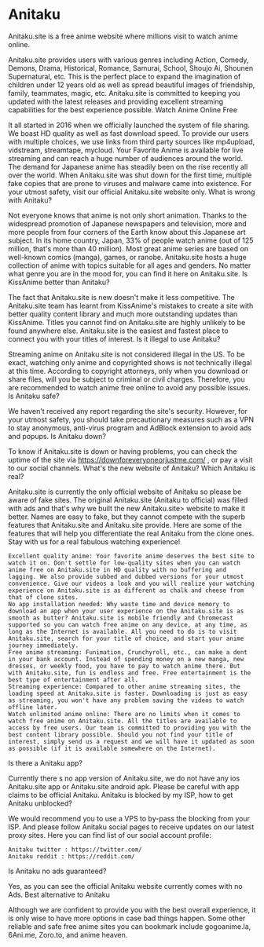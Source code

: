 # Anitaku



Anitaku.site is a free anime website where millions visit to watch anime online.

Anitaku.site provides users with various genres including Action, Comedy, Demons, Drama, Historical, Romance, Samurai, School, Shoujo Ai, Shounen Supernatural, etc. This is the perfect place to expand the imagination of children under 12 years old as well as spread beautiful images of friendship, family, teammates, magic, etc. Anitaku.site is committed to keeping you updated with the latest releases and providing excellent streaming capabilities for the best experience possible.
Watch Anime Online Free

It all started in 2016 when we officially launched the system of file sharing. We boast HD quality as well as fast download speed. To provide our users with multiple choices, we use links from third party sources like mp4upload, vidstream, streamtape, mycloud. Your Favorite Anime is available for live streaming and can reach a huge number of audiences around the world. The demand for Japanese anime has steadily been on the rise recently all over the world. When Anitaku.site was shut down for the first time, multiple fake copies that are prone to viruses and malware came into existence. For your utmost safety, visit our official Anitaku.site website only.
What is wrong with Anitaku?

Not everyone knows that anime is not only short animation. Thanks to the widespread promotion of Japanese newspapers and television, more and more people from four corners of the Earth know about this Japanese art subject. In its home country, Japan, 33% of people watch anime (out of 125 million, that's more than 40 million). Most great anime series are based on well-known comics (manga), games, or ranobe. Anitaku.site hosts a huge collection of anime with topics suitable for all ages and genders. No matter what genre you are in the mood for, you can find it here on Anitaku.site.
Is KissAnime better than Anitaku?

The fact that Anitaku.site is new doesn't make it less competitive. The Anitaku.site team has learnt from KissAnime's mistakes to create a site with better quality content library and much more outstanding updates than KissAnime. Titles you cannot find on Anitaku.site are highly unlikely to be found anywhere else. Anitaku.site is the easiest and fastest place to connect you with your titles of interest.
Is it illegal to use Anitaku?

Streaming anime on Anitaku.site is not considered illegal in the US. To be exact, watching only anime and copyrighted shows is not technically illegal at this time. According to copyright attorneys, only when you download or share files, will you be subject to criminal or civil charges. Therefore, you are recommended to watch anime free online to avoid any possible issues.
Is Anitaku safe?

We haven't received any report regarding the site's security. However, for your utmost safety, you should take precautionary measures such as a VPN to stay anonymous, anti-virus program and AdBlock extension to avoid ads and popups.
Is Anitaku down?

To know if Anitaku.site is down or having problems, you can check the uptime of the site via https://downforeveryoneorjustme.com/ , or pay a visit to our social channels.
What's the new website of Anitaku? Which Anitaku is real?

Anitaku.site is currently the only official website of Anitaku so please be aware of fake sites. The original Anitaku.site (Anitaku to official) was filled with ads and that's why we built the new Anitaku.site> website to make it better. Names are easy to fake, but they cannot compete with the superb features that Anitaku.site and Anitaku.site provide. Here are some of the features that will help you differentiate the real Anitaku from the clone ones. Stay with us for a real fabulous watching experience!

    Excellent quality anime: Your favorite anime deserves the best site to watch it on. Don't settle for low-quality sites when you can watch anime free on Anitaku.site in HD quality with no buffering and lagging. We also provide subbed and dubbed versions for your utmost convenience. Give our videos a look and you will realize your watching experience on Anitaku.site is as different as chalk and cheese from that of clone sites.
    No app installation needed: Why waste time and device memory to download an app when your user experience on the Anitaku.site is as smooth as butter? Anitaku.site is mobile friendly and Chromecast supported so you can watch free anime on any device, at any time, as long as the Internet is available. All you need to do is to visit Anitaku.site, search for your title of choice, and start your anime journey immediately.
    Free anime streaming: Funimation, Crunchyroll, etc., can make a dent in your bank account. Instead of spending money on a new manga, new dresses, or weekly food, you have to pay to watch anime there. But with Anitaku.site, fun is endless and free. Free entertainment is the best type of entertainment after all.
    Streaming experience: Compared to other anime streaming sites, the loading speed at Anitaku.site is faster. Downloading is just as easy as streaming, you won't have any problem saving the videos to watch offline later.
    Watch unlimited anime online: There are no limits when it comes to watch free anime on Anitaku.site. All the titles are available to access by free users. Our team is committed to providing you with the best content library possible. Should you not find your title of interest, simply send us a request and we will have it updated as soon as possible (if it is available somewhere on the Internet).

Is there a Anitaku app?

Currently there s no app version of Anitaku.site, we do not have any ios Anitaku.site app or Anitaku.site android apk. Please be careful with app claims to be official Anitaku.
Anitaku is blocked by my ISP, how to get Anitaku unblocked?

We would recommend you to use a VPS to by-pass the blocking from your ISP. And please follow Anitaku social pages to receive updates on our latest proxy sites. Here you can find list of our social account profile:

    Anitaku twitter : https://twitter.com/
    Anitaku reddit : https://reddit.com/

Is Anitaku no ads guaranteed?

Yes, as you can see the official Anitaku website currently comes with no Ads.
Best alternative to Anitaku

Although we are confident to provide you with the best overall experience, it is only wise to have more options in case bad things happen. Some other reliable and safe free anime sites you can bookmark include gogoanime.la, 6Ani.me, Zoro.to, and anime heaven.
